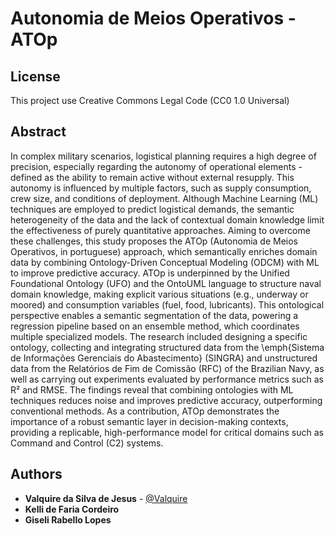 # Autonomia de Meios Operativos - ATOp

## License
This project use Creative Commons Legal Code (CC0 1.0 Universal)

## Abstract
In complex military scenarios, logistical planning requires a high degree of precision, especially regarding the autonomy of operational elements - defined as the ability to remain active without external resupply. This autonomy is influenced by multiple factors, such as supply consumption, crew size, and conditions of deployment. Although Machine Learning (ML) techniques are employed to predict logistical demands, the semantic heterogeneity of the data and the lack of contextual domain knowledge limit the effectiveness of purely quantitative approaches. Aiming to overcome these challenges, this study proposes the ATOp (Autonomia de Meios Operativos, in portuguese) approach, which semantically enriches domain data by combining Ontology-Driven Conceptual Modeling (ODCM) with ML to improve predictive accuracy. ATOp is underpinned by the Unified Foundational Ontology (UFO) and the OntoUML language to structure naval domain knowledge, making explicit various situations (e.g., underway or moored) and consumption variables (fuel, food, lubricants). This ontological perspective enables a semantic segmentation of the data, powering a regression pipeline based on an ensemble method, which coordinates multiple specialized models. The research included designing a specific ontology, collecting and integrating structured data from the \emph{Sistema de Informações Gerenciais do Abastecimento} (SINGRA) and unstructured data from the Relatórios de Fim de Comissão (RFC) of the Brazilian Navy, as well as carrying out experiments evaluated by performance metrics such as R² and RMSE. The findings reveal that combining ontologies with ML techniques reduces noise and improves predictive accuracy, outperforming conventional methods. As a contribution, ATOp demonstrates the importance of a robust semantic layer in decision-making contexts, providing a replicable, high-performance model for critical domains such as Command and Control (C2) systems.

## Authors
- **Valquire da Silva de Jesus** - [@Valquire](https://github.com/Valquire)
- **Kelli de Faria Cordeiro**
- **Giseli Rabello Lopes**
